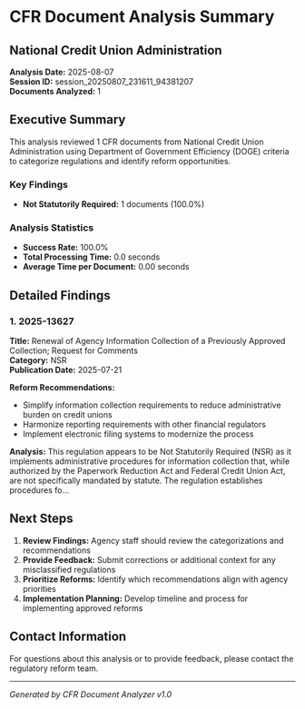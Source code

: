 # CFR Document Analysis Summary
## National Credit Union Administration

**Analysis Date:** 2025-08-07  
**Session ID:** session_20250807_231611_94381207  
**Documents Analyzed:** 1

## Executive Summary

This analysis reviewed 1 CFR documents from National Credit Union Administration using Department of Government Efficiency (DOGE) criteria to categorize regulations and identify reform opportunities.

### Key Findings

- **Not Statutorily Required:** 1 documents (100.0%)

### Analysis Statistics

- **Success Rate:** 100.0%
- **Total Processing Time:** 0.0 seconds
- **Average Time per Document:** 0.00 seconds

## Detailed Findings

### 1. 2025-13627

**Title:** Renewal of Agency Information Collection of a Previously Approved Collection; Request for Comments  
**Category:** NSR  
**Publication Date:** 2025-07-21

**Reform Recommendations:**
- Simplify information collection requirements to reduce administrative burden on credit unions
- Harmonize reporting requirements with other financial regulators
- Implement electronic filing systems to modernize the process

**Analysis:** This regulation appears to be Not Statutorily Required (NSR) as it implements 
administrative procedures for information collection that, while authorized by the Paperwork Reduction Act 
and Federal Credit Union Act, are not specifically mandated by statute. The regulation establishes 
procedures fo...

## Next Steps

1. **Review Findings:** Agency staff should review the categorizations and recommendations
2. **Provide Feedback:** Submit corrections or additional context for any misclassified regulations
3. **Prioritize Reforms:** Identify which recommendations align with agency priorities
4. **Implementation Planning:** Develop timeline and process for implementing approved reforms

## Contact Information

For questions about this analysis or to provide feedback, please contact the regulatory reform team.

---
*Generated by CFR Document Analyzer v1.0*
